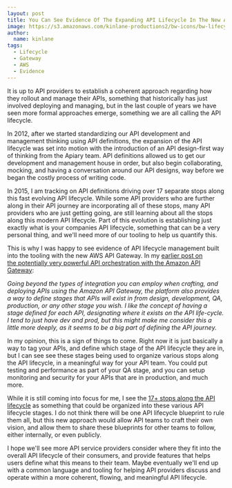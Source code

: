 ```yaml
---
layout: post
title: You Can See Evidence Of The Expanding API Lifecycle In The New AWS API Gateway
image: https://s3.amazonaws.com/kinlane-productions2/bw-icons/bw-lifecycle.png
author:
  name: kinlane
tags:
  - Lifecycle
  - Gateway
  - AWS
  - Evidence
---
```

It is up to API providers to establish a coherent approach regarding how they rollout and manage their APIs, something that historically has just involved deploying and managing, but in the last couple of years we have seen more formal approaches emerge, something we are all calling the API lifecycle. 

In 2012, after we started standardizing our API development and management thinking using API definitions, the expansion of the API lifecycle was set into motion with the introduction of an API design-first way of thinking from the Apiary team. API definitions allowed us to get our development and management house in order, but also begin collaborating, mocking, and having a conversation around our API designs, way before we began the costly process of writing code.

In 2015, I am tracking on API definitions driving over 17 separate stops along this fast evolving API lifecycle. While some API providers who are further along in their API journey are incorporating all of these stops, many API providers who are just getting going, are still learning about all the stops along this modern API lifecycle. Part of this evolution is establishing just exactly what is your companies API lifecycle, something that can be a very personal thing, and we'll need more of our tooling to help us quantify this.

This is why I was happy to see evidence of API lifecycle management built into the tooling with the new AWS API Gateway. In my [earlier post on the potentially very powerful API orchestration with the Amazon API Gateway](http://apievangelist.com/2015/09/11/some-potentially-very-powerful-api-orchestration-with-the-amazon-api-gateway/):

_Going beyond the types of integration you can employ when crafting, and deploying APIs using the Amazon API Gateway, the platform also provides a way to define stages that APIs will exist in from design, development, QA, production, or any other stage you wish. I like the concept of having a stage defined for each API, designating where it exists on the API life-cycle. I tend to just have dev and prod, but this might make me consider this a little more deeply, as it seems to be a big part of defining the API journey._

In my opinion, this is a sign of things to come. Right now it is just basically a way to tag your APIs, and define which stage of the API lifecycle they are in, but I can see see these stages being used to organize various stops along the API lifecycle, in a meaningful way for your API team. You could put testing and performance as part of your QA stage, and you can setup monitoring and security for your APIs that are in production, and much more.

While it is still coming into focus for me, I see the [17+ stops along the API lifecycle](http://apievangelist.com/) as something that could be organized into these various API lifecycle stages. I do not think there will be one API lifecycle blueprint to rule them all, but this new approach would allow API teams to craft their own vision, and allow them to share these blueprints for other teams to follow, either internally, or even publicly.

I hope we'll see more API service providers consider where they fit into the overall API lifecycle of their consumers, and provide features that helps users define what this means to their team. Maybe eventually we'll end up with a common language and tooling for helping API providers discuss and operate within a more coherent, flowing, and meaningful API lifecycle.